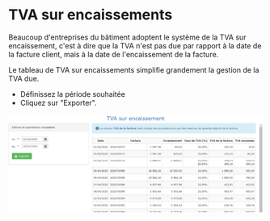 # TVA sur encaissements

Beaucoup d'entreprises du bâtiment adoptent le système de la TVA sur encaissement, c'est à dire que la TVA n'est pas due par rapport à la date de la facture client, mais à la date de l'encaissement de la facture.

Le tableau de TVA sur encaissements simplifie grandement la gestion de la TVA due.

* Définissez la période souhaitée
* Cliquez sur "Exporter".

![](../../.gitbook/assets/capture%20%2815%29.png)

